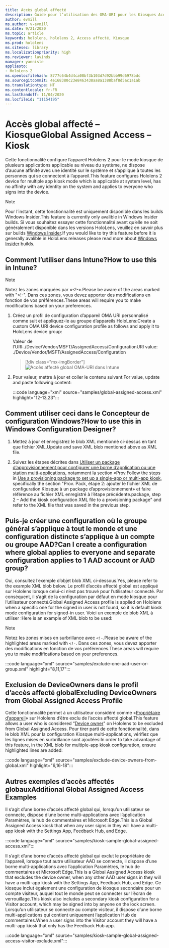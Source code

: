 ```yaml
---
title: Accès global affecté
description: Guide pour l’utilisation des OMA-URI pour les Kiosques Accès affecté
author: evmill
ms.author: v-evmill
ms.date: 9/21/2020
ms.topic: article
keywords: hololens, hololens 2, Access affecté, Kiosque
ms.prod: hololens
ms.sitesec: library
ms.localizationpriority: high
ms.reviewer: lavinds
manager: yannisle
appliesto:
- HoloLens 2
ms.openlocfilehash: 8777c64b4d4ca08bf3b103d7d92bbb99d6978bdc
ms.sourcegitcommit: 4e168380c23e8463438aa8a1388baf8d5ac1a1ab
ms.translationtype: HT
ms.contentlocale: fr-FR
ms.lasthandoff: 11/04/2020
ms.locfileid: "11154195"
---
```

# <span data-ttu-id="0a07d-104">Accès global affecté – Kiosque</span><span class="sxs-lookup"><span data-stu-id="0a07d-104">Global Assigned Access – Kiosk</span></span>

<span data-ttu-id="0a07d-105">Cette fonctionnalité configure l’appareil Hololens 2 pour le mode kiosque de plusieurs applications applicable au niveau du système, ne dispose d’aucune affinité avec une identité sur le système et s’applique à toutes les personnes qui se connectent à l’appareil.</span><span class="sxs-lookup"><span data-stu-id="0a07d-105">This feature configures Hololens 2 device for multiple app kiosk mode which is applicable at system level, has no affinity with any identity on the system and applies to everyone who signs into the device.</span></span> 

> [!NOTE]
> <span data-ttu-id="0a07d-106">Pour l’instant, cette fonctionnalité est uniquement disponible dans les builds Windows Insider.</span><span class="sxs-lookup"><span data-stu-id="0a07d-106">This feature is currently only avalible in Windows Insider builds.</span></span> <span data-ttu-id="0a07d-107">Si vous souhaitez essayer cette fonctionnalité avant qu’elle ne soit généralement disponible dans les versions HoloLens, veuillez en savoir plus sur builds [Windows Insider](hololens-insider.md).</span><span class="sxs-lookup"><span data-stu-id="0a07d-107">If you would like to try this feature before it is generally avalible in HoloLens releases please read more about [Windows Insider](hololens-insider.md) builds.</span></span>
 
## <span data-ttu-id="0a07d-108">Comment l’utiliser dans Intune?</span><span class="sxs-lookup"><span data-stu-id="0a07d-108">How to use this in Intune?</span></span> 

> [!NOTE]
> <span data-ttu-id="0a07d-109">Notez les zones marquées par «<!-».</span><span class="sxs-lookup"><span data-stu-id="0a07d-109">Please be aware of the areas marked with "<!-".</span></span> <span data-ttu-id="0a07d-110">Dans ces zones, vous devez apporter des modifications en fonction de vos préférences.</span><span class="sxs-lookup"><span data-stu-id="0a07d-110">These areas will require you to make modifications based on your preferences.</span></span> 

1.  <span data-ttu-id="0a07d-111">Créez un profil de configuration d’appareil OMA URI personnalisé comme suit et appliquez-le au groupe d’appareils HoloLens:</span><span class="sxs-lookup"><span data-stu-id="0a07d-111">Create a custom OMA URI device configuration profile as follows and apply it to HoloLens device group:</span></span> 

    <span data-ttu-id="0a07d-112">Valeur de l’URI:./Device/Vendor/MSFT/AssignedAccess/Configuration</span><span class="sxs-lookup"><span data-stu-id="0a07d-112">URI value: ./Device/Vendor/MSFT/AssignedAccess/Configuration</span></span>
   
    > [!div class="mx-imgBorder"]
    > ![Accès affecté global OMA-URI dans Intune](images/global-assigned-access-omauri.png)

2.  <span data-ttu-id="0a07d-114">Pour valeur, mettre à jour et coller le contenu suivant:</span><span class="sxs-lookup"><span data-stu-id="0a07d-114">For value, update and paste following content:</span></span> 

    :::code language="xml" source="samples/global-assigned-access.xml" highlight="12-13,23":::

## <span data-ttu-id="0a07d-115">Comment utiliser ceci dans le Concepteur de configuration Windows?</span><span class="sxs-lookup"><span data-stu-id="0a07d-115">How to use this in Windows Configuration Designer?</span></span> 
 
1.  <span data-ttu-id="0a07d-116">Mettez à jour et enregistrez le blob XML mentionné ci-dessus en tant que fichier XML.</span><span class="sxs-lookup"><span data-stu-id="0a07d-116">Update and save XML blob mentioned above as XML file.</span></span> 

2.  <span data-ttu-id="0a07d-117">Suivez les étapes décrites dans [Utiliser un package d’approvisionnement pour configurer une borne d’application ou une station multi-applications](https://docs.microsoft.com/hololens/hololens-kiosk#use-a-provisioning-package-to-set-up-a-single-app-or-multi-app-kiosk), notamment la section «Prov.</span><span class="sxs-lookup"><span data-stu-id="0a07d-117">Follow the steps in [Use a provisioning package to set up a single-app or multi-app kiosk](https://docs.microsoft.com/hololens/hololens-kiosk#use-a-provisioning-package-to-set-up-a-single-app-or-multi-app-kiosk), specifically the section "Prov.</span></span> <span data-ttu-id="0a07d-118">Pack, étape 2: ajouter le fichier XML de configuration Kiosque à un package d’approvisionnement» et faire référence au fichier XML enregistré à l’étape précédente.</span><span class="sxs-lookup"><span data-stu-id="0a07d-118">package, step 2 – Add the kiosk configuration XML file to a provisioning package" and refer to the XML file that was saved in the previous step.</span></span> 

## <span data-ttu-id="0a07d-119">Puis-je créer une configuration où le groupe général s’applique à tout le monde et une configuration distincte s’applique à un compte ou groupe AAD?</span><span class="sxs-lookup"><span data-stu-id="0a07d-119">Can I create a configuration where global applies to everyone and separate configuration applies to 1 AAD account or AAD group?</span></span> 

<span data-ttu-id="0a07d-120">Oui, consultez l’exemple d’objet blob XML ci-dessous.</span><span class="sxs-lookup"><span data-stu-id="0a07d-120">Yes, please refer to the example XML blob below.</span></span> <span data-ttu-id="0a07d-121">Le profil d’accès affecté global est appliqué sur Hololens lorsque celui-ci n’est pas trouvé pour l’utilisateur connecté. Par conséquent, il s’agit de la configuration par défaut en mode kiosque pour l’utilisateur connecté.</span><span class="sxs-lookup"><span data-stu-id="0a07d-121">Global Assigned Access profile is applied on Hololens when a specific one for the signed in user is not found, so it is default kiosk mode configuration for signed-in user.</span></span> <span data-ttu-id="0a07d-122">Voici un exemple de blob XML à utiliser :</span><span class="sxs-lookup"><span data-stu-id="0a07d-122">Here is an example of XML blob to be used:</span></span> 

> [!NOTE]
> <span data-ttu-id="0a07d-123">Notez les zones mises en surbrillance avec `<!-`.</span><span class="sxs-lookup"><span data-stu-id="0a07d-123">Please be aware of the highlighted areas marked with `<!-`.</span></span> <span data-ttu-id="0a07d-124">Dans ces zones, vous devez apporter des modifications en fonction de vos préférences.</span><span class="sxs-lookup"><span data-stu-id="0a07d-124">These areas will require you to make modifications based on your preferences.</span></span> 

 :::code language="xml" source="samples/exclude-one-aad-user-or-group.xml" highlight="8,11,17":::

## <span data-ttu-id="0a07d-125">Exclusion de DeviceOwners dans le profil d’accès affecté global</span><span class="sxs-lookup"><span data-stu-id="0a07d-125">Excluding DeviceOwners from Global Assigned Access Profile</span></span>

<span data-ttu-id="0a07d-126">Cette fonctionnalité permet à un utilisateur considéré comme «[Propriétaire d’appareil](security-adminless-os.md)» sur Hololens d’être exclu de l’accès affecté global.</span><span class="sxs-lookup"><span data-stu-id="0a07d-126">This feature allows a user who is considered “[Device owner](security-adminless-os.md)" on Hololens to be excluded from Global Assigned Access.</span></span> <span data-ttu-id="0a07d-127">Pour tirer parti de cette fonctionnalité, dans le blob XML pour la configuration Kiosque multi-applications, vérifiez que les lignes mises en surbrillance sont ajoutées:</span><span class="sxs-lookup"><span data-stu-id="0a07d-127">In order to take advantage of this feature, in the XML blob for multiple-app kiosk configuration, ensure highlighted lines are added:</span></span> 

 :::code language="xml" source="samples/exclude-device-owners-from-global.xml" highlight="6,16-18":::
 
## <span data-ttu-id="0a07d-128">Autres exemples d’accès affectés globaux</span><span class="sxs-lookup"><span data-stu-id="0a07d-128">Additional Global Assigned Access Examples</span></span>

<span data-ttu-id="0a07d-129">Il s’agit d’une borne d’accès affecté global qui, lorsqu’un utilisateur se connecte, dispose d’une borne multi-applications avec l’application Paramètres, le hub de commentaires et Microsoft Edge.</span><span class="sxs-lookup"><span data-stu-id="0a07d-129">This is a Global Assigned Access kiosk that when any user signs in they will have a multi-app kiosk with the Settings App, Feedback Hub, and Edge.</span></span>

:::code language="xml" source="samples/kiosk-sample-global-assigned-access.xml":::

<span data-ttu-id="0a07d-130">Il s’agit d’une borne d’accès affecté global qui exclut le propriétaire de l’appareil, lorsque tout autre utilisateur AAD se connecte, il dispose d’une borne multi-applications avec l’application Paramètres, le hub de commentaires et Microsoft Edge.</span><span class="sxs-lookup"><span data-stu-id="0a07d-130">This is a Global Assigned Access kiosk that excludes the device owner, when any other AAD user signs in they will have a multi-app kiosk with the Settings App, Feedback Hub, and Edge.</span></span> <span data-ttu-id="0a07d-131">Ce kiosque inclut également une configuration de kiosque secondaire pour un compte visiteur, auquel tout le monde peut se connecter sur l’écran de verrouillage.</span><span class="sxs-lookup"><span data-stu-id="0a07d-131">This kiosk also includes a secondary kiosk configuration for a Visitor account, which may be signed into by anyone on the lock screen.</span></span> <span data-ttu-id="0a07d-132">Lorsqu’un utilisateur se connecte au compte visiteur, il dispose d’une borne multi-applications qui contient uniquement l’application Hub de commentaires.</span><span class="sxs-lookup"><span data-stu-id="0a07d-132">When a user signs into the Visitor account they will have a multi-app kiosk that only has the Feedback Hub app.</span></span>

:::code language="xml" source="samples/kiosk-sample-global-assigned-access-visitor-exclude.xml":::


